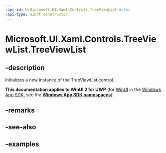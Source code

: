 ```yaml
---
-api-id: M:Microsoft.UI.Xaml.Controls.TreeViewList.#ctor
-api-type: winrt constructor
---
```

<!-- Method syntax.
public TreeViewList.TreeViewList()
-->

# Microsoft.UI.Xaml.Controls.TreeViewList.TreeViewList


## -description

Initializes a new instance of the TreeViewList control.


**This documentation applies to WinUI 2 for UWP** (for [WinUI](/windows/apps/winui/winui3/) in the [Windows App SDK](/windows/apps/windows-app-sdk/), see the **[Windows App SDK namespaces](/windows/windows-app-sdk/api/winrt/)**).

## -remarks


## -see-also


## -examples


